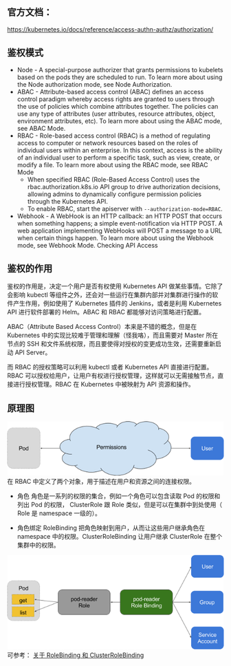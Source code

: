 <!-- toc -->

## 官方文档：
https://kubernetes.io/docs/reference/access-authn-authz/authorization/



## 鉴权模式

* Node - A special-purpose authorizer that grants permissions to kubelets based on the pods they are scheduled to run. To learn more about using the Node authorization mode, see Node Authorization.
* ABAC - Attribute-based access control (ABAC) defines an access control paradigm whereby access rights are granted to users through the use of policies which combine attributes together. The policies can use any type of attributes (user attributes, resource attributes, object, environment attributes, etc). To learn more about using the ABAC mode, see ABAC Mode.
* RBAC - Role-based access control (RBAC) is a method of regulating access to computer or network resources based on the roles of individual users within an enterprise. In this context, access is the ability of an individual user to perform a specific task, such as view, create, or modify a file. To learn more about using the RBAC mode, see RBAC Mode
    * When specified RBAC (Role-Based Access Control) uses the rbac.authorization.k8s.io API group to drive authorization decisions, allowing admins to dynamically configure permission policies through the Kubernetes API.
    * To enable RBAC, start the apiserver with `--authorization-mode=RBAC`.
* Webhook - A WebHook is an HTTP callback: an HTTP POST that occurs when something happens; a simple event-notification via HTTP POST. A web application implementing WebHooks will POST a message to a URL when certain things happen. To learn more about using the Webhook mode, see Webhook Mode.
Checking API Access


## 鉴权的作用
鉴权的作用是，决定一个用户是否有权使用 Kubernetes API 做某些事情。它除了会影响 kubectl 等组件之外，还会对一些运行在集群内部并对集群进行操作的软件产生作用，例如使用了 Kubernetes 插件的 Jenkins，或者是利用 Kubernetes API 进行软件部署的 Helm。ABAC 和 RBAC 都能够对访问策略进行配置。

ABAC（Attribute Based Access Control）本来是不错的概念，但是在 Kubernetes 中的实现比较难于管理和理解（怪我咯），而且需要对 Master 所在节点的 SSH 和文件系统权限，而且要使得对授权的变更成功生效，还需要重新启动 API Server。

而 RBAC 的授权策略可以利用 kubectl 或者 Kubernetes API 直接进行配置。RBAC 可以授权给用户，让用户有权进行授权管理，这样就可以无需接触节点，直接进行授权管理。RBAC 在 Kubernetes 中被映射为 API 资源和操作。

## 原理图
![](images/screenshot_1538118779863.png)
在 RBAC 中定义了两个对象，用于描述在用户和资源之间的连接权限。

* 角色
角色是一系列的权限的集合，例如一个角色可以包含读取 Pod 的权限和列出 Pod 的权限， ClusterRole 跟 Role 类似，但是可以在集群中到处使用（ Role 是 namespace 一级的）。

* 角色绑定
RoleBinding 把角色映射到用户，从而让这些用户继承角色在 namespace 中的权限。ClusterRoleBinding 让用户继承 ClusterRole 在整个集群中的权限。

![](images/screenshot_1538118815063.png)
可参考： [关于 RoleBinding 和 ClusterRoleBinding ]( https://kubernetes.io/docs/admin/authorization/rbac/#rolebinding-and-clusterrolebinding)
